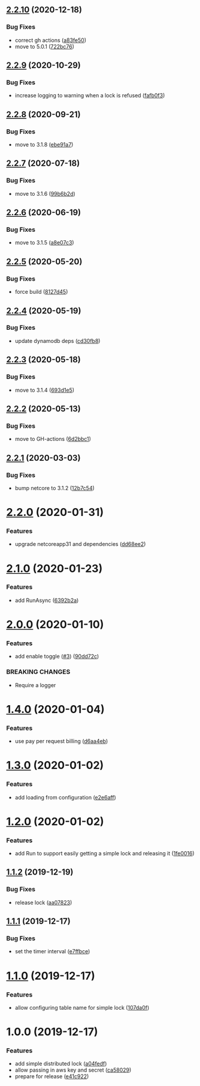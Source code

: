 ## [2.2.10](https://github.com/informatievlaanderen/aws-distributed-mutex/compare/v2.2.9...v2.2.10) (2020-12-18)


### Bug Fixes

* correct gh actions ([a83fe50](https://github.com/informatievlaanderen/aws-distributed-mutex/commit/a83fe501b72432e42c544ed5def73ee5bed3c4eb))
* move to 5.0.1 ([722bc76](https://github.com/informatievlaanderen/aws-distributed-mutex/commit/722bc76e90b4c88576cb4a35d525e74ad7bcfc0e))

## [2.2.9](https://github.com/informatievlaanderen/aws-distributed-mutex/compare/v2.2.8...v2.2.9) (2020-10-29)


### Bug Fixes

* increase logging to warning when a lock is refused ([fafb0f3](https://github.com/informatievlaanderen/aws-distributed-mutex/commit/fafb0f3eb37642046d3f8df16dcb6f0b136fcecb))

## [2.2.8](https://github.com/informatievlaanderen/aws-distributed-mutex/compare/v2.2.7...v2.2.8) (2020-09-21)


### Bug Fixes

* move to 3.1.8 ([ebe91a7](https://github.com/informatievlaanderen/aws-distributed-mutex/commit/ebe91a7bbc379f98c8a1022a7983af02ef114b7d))

## [2.2.7](https://github.com/informatievlaanderen/aws-distributed-mutex/compare/v2.2.6...v2.2.7) (2020-07-18)


### Bug Fixes

* move to 3.1.6 ([99b6b2d](https://github.com/informatievlaanderen/aws-distributed-mutex/commit/99b6b2d8bad8c8949e45d3c726c6cea98d268efb))

## [2.2.6](https://github.com/informatievlaanderen/aws-distributed-mutex/compare/v2.2.5...v2.2.6) (2020-06-19)


### Bug Fixes

* move to 3.1.5 ([a8e07c3](https://github.com/informatievlaanderen/aws-distributed-mutex/commit/a8e07c3f22c59bc8a578601b9d8beabd9b0c78f7))

## [2.2.5](https://github.com/informatievlaanderen/aws-distributed-mutex/compare/v2.2.4...v2.2.5) (2020-05-20)


### Bug Fixes

* force build ([8127d45](https://github.com/informatievlaanderen/aws-distributed-mutex/commit/8127d45a7d9ddcd325b7e3767cc91fd9d541d6ff))

## [2.2.4](https://github.com/informatievlaanderen/aws-distributed-mutex/compare/v2.2.3...v2.2.4) (2020-05-19)


### Bug Fixes

* update dynamodb deps ([cd30fb8](https://github.com/informatievlaanderen/aws-distributed-mutex/commit/cd30fb84e8a1095395aa7a860eafe69abd0a268f))

## [2.2.3](https://github.com/informatievlaanderen/aws-distributed-mutex/compare/v2.2.2...v2.2.3) (2020-05-18)


### Bug Fixes

* move to 3.1.4 ([693d1e5](https://github.com/informatievlaanderen/aws-distributed-mutex/commit/693d1e5156cafc57dc40896cc89f5b6d50833a78))

## [2.2.2](https://github.com/informatievlaanderen/aws-distributed-mutex/compare/v2.2.1...v2.2.2) (2020-05-13)


### Bug Fixes

* move to GH-actions ([6d2bbc1](https://github.com/informatievlaanderen/aws-distributed-mutex/commit/6d2bbc1076774b0c37c0b888d01b22d7f410d34b))

## [2.2.1](https://github.com/informatievlaanderen/aws-distributed-mutex/compare/v2.2.0...v2.2.1) (2020-03-03)


### Bug Fixes

* bump netcore to 3.1.2 ([12b7c54](https://github.com/informatievlaanderen/aws-distributed-mutex/commit/12b7c5449a23ab23d4e6036dafa194d8472cd6fc))

# [2.2.0](https://github.com/informatievlaanderen/aws-distributed-mutex/compare/v2.1.0...v2.2.0) (2020-01-31)


### Features

* upgrade netcoreapp31 and dependencies ([dd68ee2](https://github.com/informatievlaanderen/aws-distributed-mutex/commit/dd68ee24f78e71bbc4c422bf49712eb5ba6bea99))

# [2.1.0](https://github.com/informatievlaanderen/aws-distributed-mutex/compare/v2.0.0...v2.1.0) (2020-01-23)


### Features

* add RunAsync ([6392b2a](https://github.com/informatievlaanderen/aws-distributed-mutex/commit/6392b2aeb59b0d225d6dc593ac27b7b38b363317))

# [2.0.0](https://github.com/informatievlaanderen/aws-distributed-mutex/compare/v1.4.0...v2.0.0) (2020-01-10)


### Features

* add enable toggle ([#3](https://github.com/informatievlaanderen/aws-distributed-mutex/issues/3)) ([90dd72c](https://github.com/informatievlaanderen/aws-distributed-mutex/commit/90dd72cb87dbbd5032a105967b3c49281ff046f8))


### BREAKING CHANGES

* Require a logger

# [1.4.0](https://github.com/informatievlaanderen/aws-distributed-mutex/compare/v1.3.0...v1.4.0) (2020-01-04)


### Features

* use pay per request billing ([d6aa4eb](https://github.com/informatievlaanderen/aws-distributed-mutex/commit/d6aa4eb8db94b28a98192f5075ca25a87bdda396))

# [1.3.0](https://github.com/informatievlaanderen/aws-distributed-mutex/compare/v1.2.0...v1.3.0) (2020-01-02)


### Features

* add loading from configuration ([e2e6aff](https://github.com/informatievlaanderen/aws-distributed-mutex/commit/e2e6aff0cc342a19239d5f572d8d00ddf1f6ff69))

# [1.2.0](https://github.com/informatievlaanderen/aws-distributed-mutex/compare/v1.1.2...v1.2.0) (2020-01-02)


### Features

* add Run to support easily getting a simple lock and releasing it ([1fe0016](https://github.com/informatievlaanderen/aws-distributed-mutex/commit/1fe0016419a8d68caa6d381e3549ff3f93228536))

## [1.1.2](https://github.com/informatievlaanderen/aws-distributed-mutex/compare/v1.1.1...v1.1.2) (2019-12-19)


### Bug Fixes

* release lock ([aa07823](https://github.com/informatievlaanderen/aws-distributed-mutex/commit/aa078235a6cd4c5f9b90896430287edd599494eb))

## [1.1.1](https://github.com/informatievlaanderen/aws-distributed-mutex/compare/v1.1.0...v1.1.1) (2019-12-17)


### Bug Fixes

* set the timer interval ([e7ffbce](https://github.com/informatievlaanderen/aws-distributed-mutex/commit/e7ffbce6ba07f1120a98b292f77654e6b9fe703b))

# [1.1.0](https://github.com/informatievlaanderen/aws-distributed-mutex/compare/v1.0.0...v1.1.0) (2019-12-17)


### Features

* allow configuring table name for simple lock ([107da0f](https://github.com/informatievlaanderen/aws-distributed-mutex/commit/107da0f3a3fb4ad05cfe4cb1d2fb9051d97704e7))

# 1.0.0 (2019-12-17)


### Features

* add simple distributed lock ([a04fedf](https://github.com/informatievlaanderen/aws-distributed-mutex/commit/a04fedf0ea90956be3688d616a4c9f46ea2fa0b1))
* allow passing in aws key and secret ([ca58029](https://github.com/informatievlaanderen/aws-distributed-mutex/commit/ca580297f6dd1d7cc061d1da9addc5480f38c3ea))
* prepare for release ([e41c922](https://github.com/informatievlaanderen/aws-distributed-mutex/commit/e41c9227cd5dff3b78cb761f827d27ae502e85e1))
